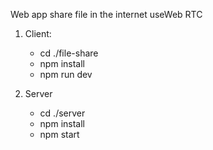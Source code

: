 Web app share file in the internet useWeb RTC

1. Client:
    - cd ./file-share
    - npm install
    - npm run dev

2. Server
    - cd ./server
    - npm install
    - npm start